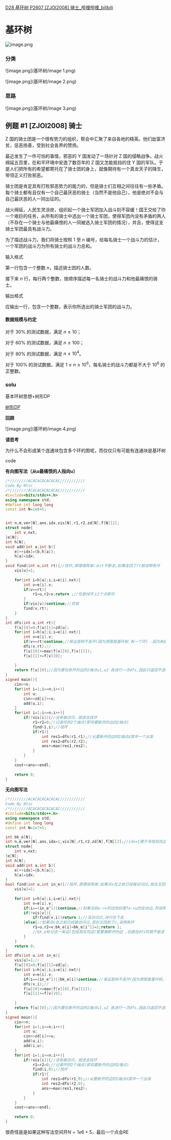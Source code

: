 [D28 基环树 P2607 [ZJOI2008] 骑士_哔哩哔哩_bilibili](https://www.bilibili.com/video/BV1Aa411Q7qp/?spm_id_from=333.999.0.0)


# 基环树





![image.png](基环树/image.png)

### 分类

![image.png](基环树/image 1.png)

![image.png](基环树/image 2.png)

### 思路

![image.png](基环树/image 3.png)

## 例题 #1 [ZJOI2008] 骑士

Z 国的骑士团是一个很有势力的组织，帮会中汇聚了来自各地的精英。他们劫富济贫，惩恶扬善，受到社会各界的赞扬。

最近发生了一件可怕的事情，邪恶的 Y 国发动了一场针对 Z 国的侵略战争。战火绵延五百里，在和平环境中安逸了数百年的 Z 国又怎能抵挡的住 Y 国的军队。于是人们把所有的希望都寄托在了骑士团的身上，就像期待有一个真龙天子的降生，带领正义打败邪恶。

骑士团是肯定具有打败邪恶势力的能力的，但是骑士们互相之间往往有一些矛盾。每个骑士都有且仅有一个自己最厌恶的骑士（当然不是他自己），他是绝对不会与自己最厌恶的人一同出征的。

战火绵延，人民生灵涂炭，组织起一个骑士军团加入战斗刻不容缓！国王交给了你一个艰巨的任务，从所有的骑士中选出一个骑士军团，使得军团内没有矛盾的两人（不存在一个骑士与他最痛恨的人一同被选入骑士军团的情况），并且，使得这支骑士军团最具有战斗力。

为了描述战斗力，我们将骑士按照 $1$ 至 $n$ 编号，给每名骑士一个战斗力的估计，一个军团的战斗力为所有骑士的战斗力总和。

输入格式

第一行包含一个整数 $n$，描述骑士团的人数。

接下来 $n$ 行，每行两个整数，按顺序描述每一名骑士的战斗力和他最痛恨的骑士。

输出格式

应输出一行，包含一个整数，表示你所选出的骑士军团的战斗力。

#### 数据规模与约定

对于 $30\%$ 的测试数据，满足 $n \le 10$；

对于 $60\%$ 的测试数据，满足 $n \le 100$；

对于 $80\%$ 的测试数据，满足 $n \le 10 ^4$。

对于 $100\%$ 的测试数据，满足 $1\le n \le 10^6$，每名骑士的战斗力都是不大于 $10^6$ 的正整数。

### solu

基本环树思想+树形DP

[树形DP](https://flowus.cn/bd161420-d482-42ed-b8cd-59f52c441a9a)

**回顾**

![image.png](基环树/image 4.png)

**请思考**

为什么不会形成某个连通块包含多个环的图呢，而仅仅只有可能有连通块是基环树

code

**有向图写法（从u最痛恨的人指向u）**

```C++
/*////////ACACACACACACAC///////////
Code By Ntsc
/*////////ACACACACACACAC///////////
#include<bits/stdc++.h>
using namespace std;
#define int long long
const int N=1e6+5;


int n,m,ver[N],ans,idx,vis[N],r1,r2,zd[N],f[N][2];
struct node{
	int v,nxt;
}e[N];
int h[N];
void add(int a,int b){
	e[++idx]={b,h[a]};
	h[a]=idx;
}
void find(int u,int rt){//找环,原理很简单:从rt不断走,如果走回了rt就说明有环 
	vis[u]=1;
	
	for(int i=h[u];i;i=e[i].nxt){
		int v=e[i].v;
		if(v==rt){
			r1=u,r2=v;return ;//任意找环上2个点即可 
		}
		if(vis[v])continue;//剪枝 
		find(v,rt);
	}
} 
int dfs(int u,int rt){
	f[u][0]=0;f[u][1]=zd[u];
	for(int i=h[u];i;i=e[i].nxt){
		int v=e[i].v;
		if(v==rt)continue;//保证是树不走环(因为原图是基环树,有一个环) .因为构建的是单向边树,因此不用担心往fa走,无需判定和记录 
		dfs(v,rt);//
		f[u][0]+=max(f[v][0],f[v][1]);
		f[u][1]+=f[v][0];
		
	}
	return f[u][0];//因为要在断开的边的2端点u1,u2 各进行一次dfs,因此只返回不选u的最大值,避免 u1,u2同时选 
}
signed main(){
	cin>>n;
	for(int i=1;i<=n;i++){
		int u;
		cin>>zd[i]>>u;
		add(u,i);
	}
	for(int i=1;i<=n;i++){
		if(!vis[i]){//没有被访问，就进去找环 
			r1=r2=0;//记录环的2个端点(即将要断开的边的2端点) 
			find(i,i);//找环	
			if(r1){
				int res1=dfs(r1,r1);//从要断开的边的2端点d其中一个出发 
				int res2=dfs(r2,r2);
				ans+=max(res1,res2);
			}
		}
	}
	cout<<ans<<endl;
	
	return 0;
}

```

**无向图写法**

```C++
/*////////ACACACACACACAC///////////
Code By Ntsc
/*////////ACACACACACACAC///////////
#include<bits/stdc++.h>
using namespace std;
#define int long long
const int N=1e7+5;

int bk_e[N]; 
int n,m,ver[N],ans,idx=1,vis[N],r1,r2,zd[N],f[N][2];//idx=1便于寻找双向边 
struct node{
	int v,nxt;
}e[N];
int h[N];
void add(int a,int b){
	e[++idx]={b,h[a]};
	h[a]=idx;
}
bool find(int u,int in_e){//找环,原理很简单:如果点v在之前已经被访问过,现在又回到了v,说明有环 
	vis[u]=1;
	
	for(int i=h[u];i;i=e[i].nxt){
		int v=e[i].v;
		if(i==(in_e^1))continue;//如果当前u->v的边恰好是fa->u的反向边,则说明走回头路了 
		if(!vis[v]){
			if(find(v,i))return 1;//没访问过,进行往下走 
		}else{//如果点v在之前已经被访问过,现在又回到了v,说明有环 
			r1=u,r2=v;bk_e[i]=bk_e[i^1]=1;return 1; 
			//bk_e标记这一条边(包括其反向边)是要被断开的边 ,后面在dfs时就不能走 
		}
	}
	return 0;
}
int dfs(int u,int in_e){
	vis[u]=1;//
	f[u][0]=0;f[u][1]=zd[u];
	for(int i=h[u];i;i=e[i].nxt){
		int v=e[i].v;
		if(i==(in_e^1)||bk_e[i])continue;//保证是树不走环(因为原图是基环树,有一个环) .因为构建的是无向边树,因此需判定和记录入边in_e 
		dfs(v,i);//
		f[u][0]+=max(f[v][0],f[v][1]);
		f[u][1]+=f[v][0];
		
	}
	return f[u][0];//因为要在断开的边的2端点u1,u2 各进行一次dfs,因此只返回不选u的最大值,避免 u1,u2同时选 
}
signed main(){
	cin>>n;
	for(int i=1;i<=n;i++){
		int u;
		cin>>zd[i]>>u;
		add(u,i);
		add(i,u); 
	}
	for(int i=1;i<=n;i++){
		if(!vis[i]){//没有被访问，就进去找环 
			r1=r2=0;//记录环的2个端点(即将要断开的边的2端点) 
			find(i,0);//找环	
			if(r1){
				int res1=dfs(r1,0);//从要断开的边的2端点d其中一个出发 
				int res2=dfs(r2,0);
				ans+=max(res1,res2);
			}
		}
	}
	cout<<ans<<endl;
	
	return 0;
}

```

很奇怪是是如果这种写法空间开$N=1e6+5$，最后一个点会RE

